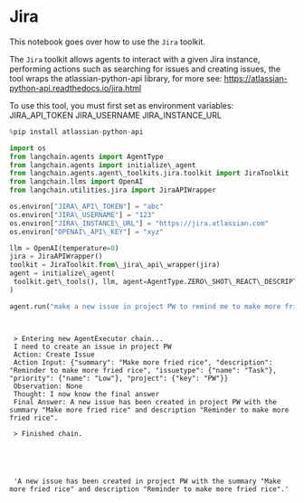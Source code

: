 # Jira

This notebook goes over how to use the `Jira` toolkit.

The `Jira` toolkit allows agents to interact with a given Jira instance, performing actions such as searching for issues and creating issues, the tool wraps the atlassian-python-api library, for more see: <https://atlassian-python-api.readthedocs.io/jira.html>

To use this tool, you must first set as environment variables:
JIRA_API_TOKEN
JIRA_USERNAME
JIRA_INSTANCE_URL

```python
%pip install atlassian-python-api  

```

```python
import os  
from langchain.agents import AgentType  
from langchain.agents import initialize\_agent  
from langchain.agents.agent\_toolkits.jira.toolkit import JiraToolkit  
from langchain.llms import OpenAI  
from langchain.utilities.jira import JiraAPIWrapper  

```

```python
os.environ["JIRA\_API\_TOKEN"] = "abc"  
os.environ["JIRA\_USERNAME"] = "123"  
os.environ["JIRA\_INSTANCE\_URL"] = "https://jira.atlassian.com"  
os.environ["OPENAI\_API\_KEY"] = "xyz"  

```

```python
llm = OpenAI(temperature=0)  
jira = JiraAPIWrapper()  
toolkit = JiraToolkit.from\_jira\_api\_wrapper(jira)  
agent = initialize\_agent(  
 toolkit.get\_tools(), llm, agent=AgentType.ZERO\_SHOT\_REACT\_DESCRIPTION, verbose=True  
)  

```

```python
agent.run("make a new issue in project PW to remind me to make more fried rice")  

```

```text
   
   
 > Entering new AgentExecutor chain...  
 I need to create an issue in project PW  
 Action: Create Issue  
 Action Input: {"summary": "Make more fried rice", "description": "Reminder to make more fried rice", "issuetype": {"name": "Task"}, "priority": {"name": "Low"}, "project": {"key": "PW"}}  
 Observation: None  
 Thought: I now know the final answer  
 Final Answer: A new issue has been created in project PW with the summary "Make more fried rice" and description "Reminder to make more fried rice".  
   
 > Finished chain.  
  
  
  
  
  
 'A new issue has been created in project PW with the summary "Make more fried rice" and description "Reminder to make more fried rice".'  

```
